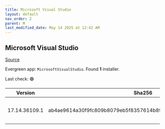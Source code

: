 ```yaml
---
title: Microsoft Visual Studio
layout: default
nav_order: 2
parent: M
last_modified_date: May 14 2025 at 12:42 AM
---
```


## Microsoft Visual Studio

[Source](https://visualstudio.microsoft.com/)

Evergreen app: `MicrosoftVisualStudio`. Found **1** installer.

Last check: 🟢

| Version       | Sha256                                                           | Size    | URI                                                                                                                                                                                                                                                                                                                                                      |
| ------------- | ---------------------------------------------------------------- | ------- | -------------------------------------------------------------------------------------------------------------------------------------------------------------------------------------------------------------------------------------------------------------------------------------------------------------------------------------------------------- |
| 17.14.36109.1 | ab4ae9614a30f9fc809b8079eb5f8357614b89cfc1d0682a94af3c7e0f9b441e | 4455384 | [https://download.visualstudio.microsoft.com/download/pr/f50ab15d-99d5-43aa-b0b4-496b6cb1e574/ab4ae9614a30f9fc809b8079eb5f8357614b89cfc1d0682a94af3c7e0f9b441e/vs_Setup.exe](https://download.visualstudio.microsoft.com/download/pr/f50ab15d-99d5-43aa-b0b4-496b6cb1e574/ab4ae9614a30f9fc809b8079eb5f8357614b89cfc1d0682a94af3c7e0f9b441e/vs_Setup.exe) |

